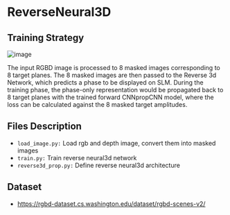 # ReverseNeural3D
## Training Strategy
![image](https://user-images.githubusercontent.com/9930070/215598676-14d2420c-f206-4e8e-bac0-94a3a2d5cf02.png)

The input RGBD image is processed to 8 masked images corresponding to 8 target planes. The 8 masked images are then passed to the Reverse 3d Network, which predicts a phase to be displayed on SLM. During the training phase, the phase-only representation would be propagated back to 8 target planes with the trained forward CNNpropCNN model, where the loss can be calculated against the 8 masked target amplitudes.

## Files Description
- `load_image.py:` Load rgb and depth image, convert them into masked images
- `train.py:` Train reverse neural3d network
- `reverse3d_prop.py:` Define reverse neural3d architecture

## Dataset
- https://rgbd-dataset.cs.washington.edu/dataset/rgbd-scenes-v2/
